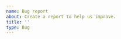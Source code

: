 ```yaml
---
name: Bug report
about: Create a report to help us improve.
title: ''
type: Bug
---
```


<!--
!!IMPORTANT!! If you are reporting a bug for Oxlint or the Oxc VSCode extension,
please use the "Linter bug report" template instead. You can find it here:
https://github.com/oxc-project/oxc/issues/new?labels=C-bug,A-linter&projects=&template=linter_bug_report.yaml&title=linter:+
-->
